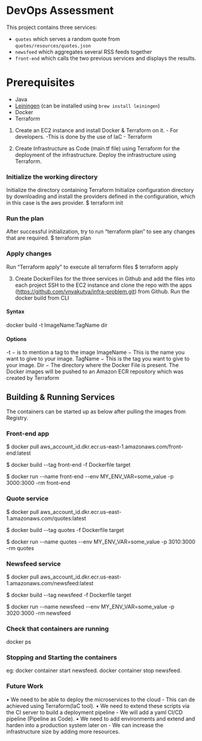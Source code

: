 # DevOps Assessment

This project contains three services:

* `quotes` which serves a random quote from `quotes/resources/quotes.json`
* `newsfeed` which aggregates several RSS feeds together
* `front-end` which calls the two previous services and displays the results.

# Prerequisites

* Java
* [Leiningen](http://leiningen.org/) (can be installed using `brew install leiningen`)
* Docker
* Terraform

1. Create an EC2 instance and install Docker & Terraform on it. - For developers.
-This is done by the use of IaC - Terraform

2. Create Infrastructure as Code (main.tf file) using Terraform for the deployment of the infrastructure. 
Deploy the infrastructure using Terraform. 

### Initialize the working directory
Initialize the directory containing Terraform
Initialize configuration directory by downloading and install the providers defined in the configuration, which in this case is the aws provider.
$ terraform init

### Run the plan
After successful initialization, try to run “terraform plan” to see any changes that are required.
$ terraform plan

### Apply changes
Run “Terraform apply” to execute all terraform files
$ terraform apply


3. Create DockerFiles for the three services in Github and add the files into each project
SSH to the EC2 instance and clone the repo with the apps (https://github.com/vnyakutya/infra-problem.git) from Github. 
Run the docker build from CLI 

#### Syntax
docker build  -t ImageName:TagName dir
#### Options
-t − is to mention a tag to the image
  ImageName − This is the name you want to give to your image.
  TagName − This is the tag you want to give to your image.
  Dir − The directory where the Docker File is present.
The Docker images will be pushed to an Amazon ECR repository which was created by Terraform


## Building & Running Services

The containers can be started up as below after pulling the images from Registry.

### Front-end app
$ docker pull aws_account_id.dkr.ecr.us-east-1.amazonaws.com/front-end:latest

$ docker build --tag front-end -f Dockerfile target

$ docker run --name front-end --env MY_ENV_VAR=some_value -p 3000:3000 -rm front-end

### Quote service
$ docker pull aws_account_id.dkr.ecr.us-east-1.amazonaws.com/quotes:latest

$ docker build --tag quotes -f Dockerfile target

$ docker run --name quotes --env MY_ENV_VAR=some_value -p 3010:3000 -rm quotes

### Newsfeed service
$ docker pull aws_account_id.dkr.ecr.us-east-1.amazonaws.com/newsfeed:latest

$ docker build --tag newsfeed -f Dockerfile target

$ docker run --name newsfeed --env MY_ENV_VAR=some_value -p 3020:3000 -rm newsfeed

### Check that containers are running

docker ps

### Stopping and Starting the containers
eg: 
docker container start newsfeed. 
docker container stop newsfeed.

### Future Work
• We need to be able to deploy the microservices to the cloud -  This can de achieved using Terraform(IaC tool). 
• We need to extend these scripts via the CI server to build a deployment pipeline - We will add a yaml CI/CD pipeline (Pipeline as Code). 
• We need to add environments and extend and harden into a production system later on - We can increase the infrastructure size by adding more resources.
